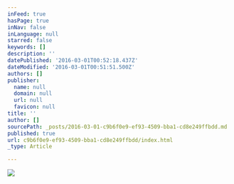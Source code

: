 ```yaml
---
inFeed: true
hasPage: true
inNav: false
inLanguage: null
starred: false
keywords: []
description: ''
datePublished: '2016-03-01T00:52:18.437Z'
dateModified: '2016-03-01T00:51:51.500Z'
authors: []
publisher:
  name: null
  domain: null
  url: null
  favicon: null
title: ''
author: []
sourcePath: _posts/2016-03-01-c9b6f0e9-ef93-4509-bba1-cd8e249ffbdd.md
published: true
url: c9b6f0e9-ef93-4509-bba1-cd8e249ffbdd/index.html
_type: Article

---
```

![](https://the-grid-user-content.s3-us-west-2.amazonaws.com/91c774a1-4d90-44e9-a07c-9f03164b5d5a.jpg)